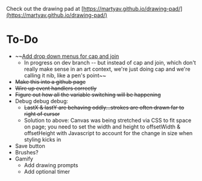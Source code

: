 Check out the drawing pad at [https://martyav.github.io/drawing-pad/](https://martyav.github.io/drawing-pad/)

# To-Do

* ~~[Add drop down menus for cap and join](https://www.w3schools.com/howto/howto_js_dropdown.asp) 
    * In progress on dev branch -- but instead of cap and join, which don't really make sense in an art context, we're just doing cap and we're calling it nib, like a pen's point~~
* ~~Make this into a github page~~
* ~~Wire up event handlers correctly~~
* ~~Figure out how all the variable switching will be happening~~
* Debug debug debug:
    * ~~LastX & lastY are behaving oddly...strokes are often drawn far to right of cursor~~
    * Solution to above: Canvas was being stretched via CSS to fit space on page; you need to set the width and height to offsetWidth & offsetHeight with Javascript to account for the change in size when styling kicks in
 * Save button
 * Brushes?
 * Gamify
     * Add drawing prompts
     * Add optional timer
